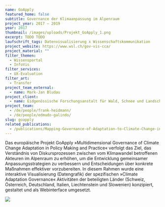 ```yaml
---
name: GoApply
featured_home: false
subtitle: Governance der Klimaanpassung im Alpenraum
project_year: 2017 – 2019
year: 2017
thumbnail: /images/uploads/Projekt_GoApply_1.png
excerpt: TODO TODO
laufschrift_tags: Datenvisualisierung x Wissenschaftskommunikation
project_website: https://www.wsl.ch/gov-vis-cca/
project_material: ""
filter_themen:
  - Wissensportal
  - InfoVis
filter_services:
  - UX-Evaluation
filter_art:
  - Transfer
project_team_external:
  - name: Mark-Jan Bludau
project_client:
  - name: Eidgenössische Forschungsanstalt für Wald, Schnee und Landschaft WSL
project_team:
  - /de/people/frank-heidmann/
  - /de/people/edmudo-galindo/
slug: goapply
related_publications:
  - /publications/Mapping-Governance-of-Adaptation-to-Climate-Change-in-Switzerland/
---
```

Das europäische Projekt GoApply »Multidimensional Governance of Climate Change Adaptation in Policy Making and Practice« verfolgt das Ziel, das Verständnis von Diskursprozessen zwischen vom Klimawandel betroffenen Akteuren im Alpenraum zu erhöhen, um die Entwicklung gemeinsamer Anpassungsstrategien zu verbessern und Entscheidungen über konkrete Maßnahmen effektiver vorzubereiten. In diesem Rahmen wurde eine interaktive Visualisierung (Datengrafik) der spezifischen »Climate Adaptation Governance« Aktivitäten der beteiligten Länder (Schweiz, Österreich, Deutschland, Italien, Liechtenstein und Slowenien) konzipiert, gestaltet und als Webinterface umgesetzt.

![](/images/uploads/Projekt_GoApply_2.png)
